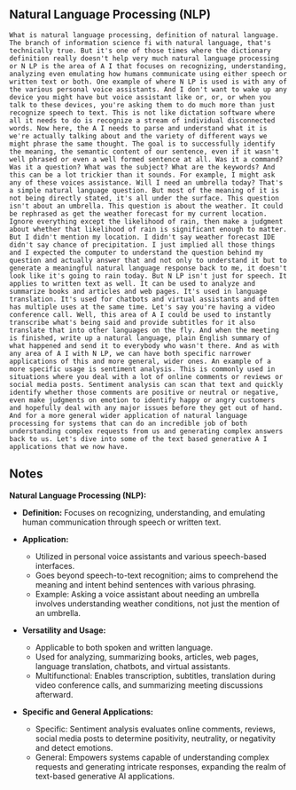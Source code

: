 ## Natural Language Processing (NLP)
```
What is natural language processing, definition of natural language. The branch of information science fi with natural language, that's technically true. But it's one of those times where the dictionary definition really doesn't help very much natural language processing or N LP is the area of A I that focuses on recognizing, understanding, analyzing even emulating how humans communicate using either speech or written text or both. One example of where N LP is used is with any of the various personal voice assistants. And I don't want to wake up any device you might have but voice assistant like or, or, or when you talk to these devices, you're asking them to do much more than just recognize speech to text. This is not like dictation software where all it needs to do is recognize a stream of individual disconnected words. Now here, the A I needs to parse and understand what it is we're actually talking about and the variety of different ways we might phrase the same thought. The goal is to successfully identify the meaning, the semantic content of our sentence, even if it wasn't well phrased or even a well formed sentence at all. Was it a command? Was it a question? What was the subject? What are the keywords? And this can be a lot trickier than it sounds. For example, I might ask any of these voices assistance. Will I need an umbrella today? That's a simple natural language question. But most of the meaning of it is not being directly stated, it's all under the surface. This question isn't about an umbrella. This question is about the weather. It could be rephrased as get the weather forecast for my current location. Ignore everything except the likelihood of rain, then make a judgment about whether that likelihood of rain is significant enough to matter. But I didn't mention my location. I didn't say weather forecast IDE didn't say chance of precipitation. I just implied all those things and I expected the computer to understand the question behind my question and actually answer that and not only to understand it but to generate a meaningful natural language response back to me, it doesn't look like it's going to rain today. But N LP isn't just for speech. It applies to written text as well. It can be used to analyze and summarize books and articles and web pages. It's used in language translation. It's used for chatbots and virtual assistants and often has multiple uses at the same time. Let's say you're having a video conference call. Well, this area of A I could be used to instantly transcribe what's being said and provide subtitles for it also translate that into other languages on the fly. And when the meeting is finished, write up a natural language, plain English summary of what happened and send it to everybody who wasn't there. And as with any area of A I with N LP, we can have both specific narrower applications of this and more general, wider ones. An example of a more specific usage is sentiment analysis. This is commonly used in situations where you deal with a lot of online comments or reviews or social media posts. Sentiment analysis can scan that text and quickly identify whether those comments are positive or neutral or negative, even make judgments on emotion to identify happy or angry customers and hopefully deal with any major issues before they get out of hand. And for a more general wider application of natural language processing for systems that can do an incredible job of both understanding complex requests from us and generating complex answers back to us. Let's dive into some of the text based generative A I applications that we now have.
```

## Notes
**Natural Language Processing (NLP):**

- **Definition:** Focuses on recognizing, understanding, and emulating human communication through speech or written text.
- **Application:**
  - Utilized in personal voice assistants and various speech-based interfaces.
  - Goes beyond speech-to-text recognition; aims to comprehend the meaning and intent behind sentences with various phrasing.
  - Example: Asking a voice assistant about needing an umbrella involves understanding weather conditions, not just the mention of an umbrella.

- **Versatility and Usage:**
  - Applicable to both spoken and written language.
  - Used for analyzing, summarizing books, articles, web pages, language translation, chatbots, and virtual assistants.
  - Multifunctional: Enables transcription, subtitles, translation during video conference calls, and summarizing meeting discussions afterward.

- **Specific and General Applications:**
  - Specific: Sentiment analysis evaluates online comments, reviews, social media posts to determine positivity, neutrality, or negativity and detect emotions.
  - General: Empowers systems capable of understanding complex requests and generating intricate responses, expanding the realm of text-based generative AI applications.